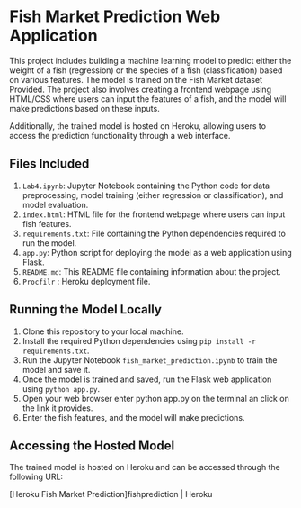# Fish Market Prediction Web Application

This project includes building a machine learning model to predict either the weight of a fish (regression) or the species of a fish (classification) based on various features. The model is trained on the Fish Market dataset Provided.
The project also involves creating a frontend webpage using HTML/CSS where users can input the features of a fish, and the model will make predictions based on these inputs.

Additionally, the trained model is hosted on Heroku, allowing users to access the prediction functionality through a web interface.

## Files Included

1. `Lab4.ipynb`: Jupyter Notebook containing the Python code for data preprocessing, model training (either regression or classification), and model evaluation.
2. `index.html`: HTML file for the frontend webpage where users can input fish features.
3. `requirements.txt`: File containing the Python dependencies required to run the model.
4. `app.py`: Python script for deploying the model as a web application using Flask.
5. `README.md`: This README file containing information about the project.
6. `Procfilr` : Heroku deployment file.

## Running the Model Locally

1. Clone this repository to your local machine.
2. Install the required Python dependencies using `pip install -r requirements.txt`.
3. Run the Jupyter Notebook `fish_market_prediction.ipynb` to train the model and save it.
4. Once the model is trained and saved, run the Flask web application using `python app.py`.
5. Open your web browser enter python app.py on the terminal an click on the link it provides.
6. Enter the fish features, and the model will make predictions.

## Accessing the Hosted Model

The trained model is hosted on Heroku and can be accessed through the following URL:

[Heroku Fish Market Prediction]fishprediction | Heroku
